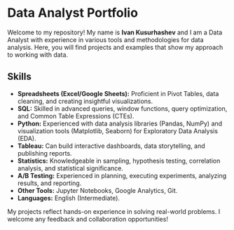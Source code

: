 # Data Analyst Portfolio

Welcome to my repository! My name is **Ivan Kusurhashev** and I am a Data Analyst with experience in various tools and methodologies for data analysis. Here, you will find projects and examples that show my approach to working with data.

## Skills

- **Spreadsheets (Excel/Google Sheets):** Proficient in Pivot Tables, data cleaning, and creating insightful visualizations.
- **SQL:** Skilled in advanced queries, window functions, query optimization, and Common Table Expressions (CTEs).
- **Python:** Experienced with data analysis libraries (Pandas, NumPy) and visualization tools (Matplotlib, Seaborn) for Exploratory Data Analysis (EDA).
- **Tableau:** Can build interactive dashboards, data storytelling, and publishing reports.
- **Statistics:** Knowledgeable in sampling, hypothesis testing, correlation analysis, and statistical significance.
- **A/B Testing:** Experienced in planning, executing experiments, analyzing results, and reporting.
- **Other Tools:** Jupyter Notebooks, Google Analytics, Git.
- **Languages:** English (Intermediate).

My projects reflect hands-on experience in solving real-world problems. I welcome any feedback and collaboration opportunities!
